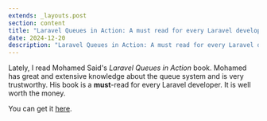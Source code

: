 ```yaml
---
extends: _layouts.post
section: content
title: "Laravel Queues in Action: A must read for every Laravel developer"
date: 2024-12-20
description: "Laravel Queues in Action: A must read for every Laravel developer"
---
```


Lately, I read Mohamed Said's *Laravel Queues in Action* book. Mohamed has great and extensive knowledge about the queue system and is very trustworthy.
His book is a **must**-read for every Laravel developer. It is well worth the money.

You can get it [here](https://learn-laravel-queues.com/).
